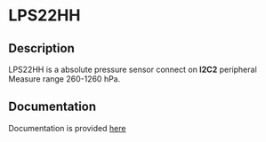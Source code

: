 # LPS22HH
## Description
LPS22HH is a absolute pressure sensor connect on **I2C2** peripheral  
Measure range 260-1260 hPa.

## Documentation
Documentation is provided [here](lps22hh.pdf)
